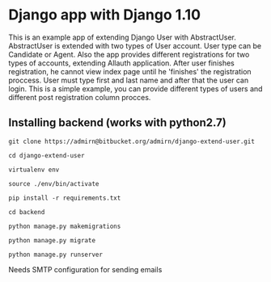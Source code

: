 # Django app with Django 1.10

This is an example app of extending Django User with AbstractUser. AbstractUser is extended with two types of User account. User type can be Candidate or Agent. Also the app provides different registrations for two types of accounts, extending Allauth application. After user finishes registration, he cannot view index page until he 'finishes' the registration proccess. User must type first and last name and after that the user can login. This is a simple example, you can provide different types of users and different post registration column procces.

## Installing backend (works with python2.7)
```
git clone https://admirn@bitbucket.org/admirn/django-extend-user.git
```
```
cd django-extend-user
```
```
virtualenv env
```
```
source ./env/bin/activate
```
```
pip install -r requirements.txt
```
```
cd backend
```
```
python manage.py makemigrations
```
```
python manage.py migrate
```
```
python manage.py runserver
```
Needs SMTP configuration for sending emails
